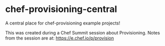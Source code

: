 # chef-provisioning-central
A central place for chef-provisioning example projects!

This was created during a Chef Summit session about Provisioning.  Notes from the session are at:  https://e.chef.io/p/provision
